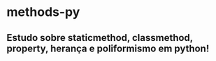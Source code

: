 # methods-py
## Estudo sobre staticmethod, classmethod, property, herança e poliformismo em python!
